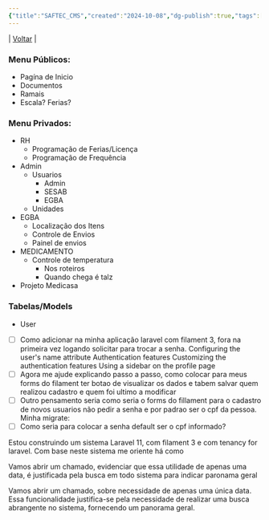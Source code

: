 ```yaml
---
{"title":"SAFTEC_CMS","created":"2024-10-08","dg-publish":true,"tags":["pessoal/estudos","pessoal/quaseumdev","trabalho/atividades"],"permalink":"/2.Trabalho/SAFTEC_CMS/","dgPassFrontmatter":true,"noteIcon":""}
---
```


| [Voltar](index) |
### Menu Públicos:
- Pagína de Inicio
- Documentos
- Ramais
- Escala? Ferias?
### Menu Privados:
- RH
    - Programação de Ferias/Licença
    - Programação de Frequência
- Admin
    - Usuarios
        - Admin
        - SESAB
        - EGBA
    - Unidades
- EGBA
    - Localização dos Itens
    - Controle de Envios
    - Painel de envios
- MEDICAMENTO
    - Controle de temperatura
        - Nos roteiros
        - Quando chega é talz
- Projeto Medicasa
### Tabelas/Models
 - User

<div class="transclusion internal-embed is-loaded"><div class="markdown-embed">



- [ ] Como adicionar na minha aplicação laravel com filament 3, fora na primeira vez logando solicitar para trocar a senha.
      Configuring the user's name attribute 
      Authentication features 
      Customizing the authentication features 
      Using a sidebar on the profile page
- [ ] Agora me ajude explicando passo a passo, como colocar para meus forms do filament ter botao de visualizar os dados e tabem salvar quem realizou cadastro e quem foi ultimo a modificar
- [ ] Outro pensamento seria como seria o forms do fillament para o cadastro de novos usuarios não pedir a senha e por padrao ser o cpf da pessoa. Minha migrate:
- [ ] Como seria para colocar a senha default ser o cpf informado?

Estou construindo um sistema Laravel 11, com filament 3 e com tenancy for laravel. Com base neste sistema me oriente há como 

Vamos abrir um chamado, evidenciar que essa utilidade de apenas uma data, é justificada pela busca em todo sistema para indicar paronama geral

Vamos abrir um chamado, sobre necessidade de apenas uma única data. Essa funcionalidade justifica-se pela necessidade de realizar uma busca abrangente no sistema, fornecendo um panorama geral.

</div></div>
